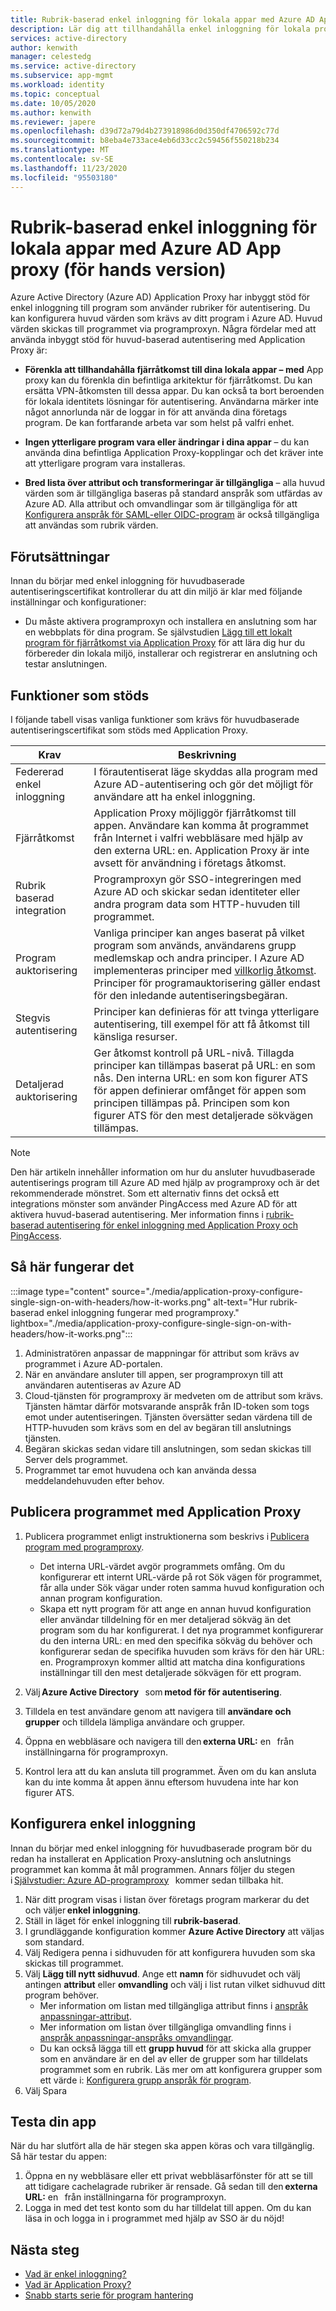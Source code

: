 ```yaml
---
title: Rubrik-baserad enkel inloggning för lokala appar med Azure AD App proxy
description: Lär dig att tillhandahålla enkel inloggning för lokala program som skyddas med huvudbaserad autentisering.
services: active-directory
author: kenwith
manager: celestedg
ms.service: active-directory
ms.subservice: app-mgmt
ms.workload: identity
ms.topic: conceptual
ms.date: 10/05/2020
ms.author: kenwith
ms.reviewer: japere
ms.openlocfilehash: d39d72a79d4b273918986d0d350df4706592c77d
ms.sourcegitcommit: b8eba4e733ace4eb6d33cc2c59456f550218b234
ms.translationtype: MT
ms.contentlocale: sv-SE
ms.lasthandoff: 11/23/2020
ms.locfileid: "95503180"
---
```

# <a name="header-based-single-sign-on-for-on-premises-apps-with-azure-ad-app-proxy-preview"></a>Rubrik-baserad enkel inloggning för lokala appar med Azure AD App proxy (för hands version)

Azure Active Directory (Azure AD) Application Proxy har inbyggt stöd för enkel inloggning till program som använder rubriker för autentisering. Du kan konfigurera huvud värden som krävs av ditt program i Azure AD. Huvud värden skickas till programmet via programproxyn. Några fördelar med att använda inbyggt stöd för huvud-baserad autentisering med Application Proxy är:  

* **Förenkla att tillhandahålla fjärråtkomst till dina lokala appar – med** App proxy kan du förenkla din befintliga arkitektur för fjärråtkomst. Du kan ersätta VPN-åtkomsten till dessa appar. Du kan också ta bort beroenden för lokala identitets lösningar för autentisering. Användarna märker inte något annorlunda när de loggar in för att använda dina företags program. De kan fortfarande arbeta var som helst på valfri enhet.  

* **Ingen ytterligare program vara eller ändringar i dina appar** – du kan använda dina befintliga Application Proxy-kopplingar och det kräver inte att ytterligare program vara installeras.  

* **Bred lista över attribut och transformeringar är tillgängliga** – alla huvud värden som är tillgängliga baseras på standard anspråk som utfärdas av Azure AD. Alla attribut och omvandlingar som är tillgängliga för att [Konfigurera anspråk för SAML-eller OIDC-program](../develop/active-directory-saml-claims-customization.md#attributes) är också tillgängliga att användas som rubrik värden. 

## <a name="pre-requisites"></a>Förutsättningar
Innan du börjar med enkel inloggning för huvudbaserade autentiseringscertifikat kontrollerar du att din miljö är klar med följande inställningar och konfigurationer:
- Du måste aktivera programproxyn och installera en anslutning som har en webbplats för dina program. Se självstudien [Lägg till ett lokalt program för fjärråtkomst via Application Proxy](application-proxy-add-on-premises-application.md#add-an-on-premises-app-to-azure-ad) för att lära dig hur du förbereder din lokala miljö, installerar och registrerar en anslutning och testar anslutningen. 

## <a name="supported-capabilities"></a>Funktioner som stöds

I följande tabell visas vanliga funktioner som krävs för huvudbaserade autentiseringscertifikat som stöds med Application Proxy. 

|Krav   |Beskrivning|
|----------|-----------|
|Federerad enkel inloggning |I förautentiserat läge skyddas alla program med Azure AD-autentisering och gör det möjligt för användare att ha enkel inloggning. |
|Fjärråtkomst |Application Proxy möjliggör fjärråtkomst till appen. Användare kan komma åt programmet från Internet i valfri webbläsare med hjälp av den externa URL: en. Application Proxy är inte avsett för användning i företags åtkomst. |
|Rubrik baserad integration |Programproxyn gör SSO-integreringen med Azure AD och skickar sedan identiteter eller andra program data som HTTP-huvuden till programmet. |
|Program auktorisering |Vanliga principer kan anges baserat på vilket program som används, användarens grupp medlemskap och andra principer. I Azure AD implementeras principer med [villkorlig åtkomst](../conditional-access/overview.md). Principer för programauktorisering gäller endast för den inledande autentiseringsbegäran. |
|Stegvis autentisering |Principer kan definieras för att tvinga ytterligare autentisering, till exempel för att få åtkomst till känsliga resurser. |
|Detaljerad auktorisering |Ger åtkomst kontroll på URL-nivå. Tillagda principer kan tillämpas baserat på URL: en som nås. Den interna URL: en som kon figurer ATS för appen definierar omfånget för appen som principen tillämpas på. Principen som kon figurer ATS för den mest detaljerade sökvägen tillämpas.  |

> [!NOTE] 
> Den här artikeln innehåller information om hur du ansluter huvudbaserade autentiserings program till Azure AD med hjälp av programproxy och är det rekommenderade mönstret. Som ett alternativ finns det också ett integrations mönster som använder PingAccess med Azure AD för att aktivera huvud-baserad autentisering. Mer information finns i [rubrik-baserad autentisering för enkel inloggning med Application Proxy och PingAccess](application-proxy-ping-access-publishing-guide.md).

## <a name="how-it-works"></a>Så här fungerar det

:::image type="content" source="./media/application-proxy-configure-single-sign-on-with-headers/how-it-works.png" alt-text="Hur rubrik-baserad enkel inloggning fungerar med programproxy." lightbox="./media/application-proxy-configure-single-sign-on-with-headers/how-it-works.png":::

1. Administratören anpassar de mappningar för attribut som krävs av programmet i Azure AD-portalen. 
2. När en användare ansluter till appen, ser programproxyn till att användaren autentiseras av Azure AD 
3. Cloud-tjänsten för programproxy är medveten om de attribut som krävs. Tjänsten hämtar därför motsvarande anspråk från ID-token som togs emot under autentiseringen. Tjänsten översätter sedan värdena till de HTTP-huvuden som krävs som en del av begäran till anslutnings tjänsten. 
4. Begäran skickas sedan vidare till anslutningen, som sedan skickas till Server dels programmet. 
5. Programmet tar emot huvudena och kan använda dessa meddelandehuvuden efter behov. 

## <a name="publish-the-application-with-application-proxy"></a>Publicera programmet med Application Proxy

1. Publicera programmet enligt instruktionerna som beskrivs i [Publicera program med programproxy](application-proxy-add-on-premises-application.md#add-an-on-premises-app-to-azure-ad).  
    - Det interna URL-värdet avgör programmets omfång. Om du konfigurerar ett internt URL-värde på rot Sök vägen för programmet, får alla under Sök vägar under roten samma huvud konfiguration och annan program konfiguration. 
    - Skapa ett nytt program för att ange en annan huvud konfiguration eller användar tilldelning för en mer detaljerad sökväg än det program som du har konfigurerat. I det nya programmet konfigurerar du den interna URL: en med den specifika sökväg du behöver och konfigurerar sedan de specifika huvuden som krävs för den här URL: en. Programproxyn kommer alltid att matcha dina konfigurations inställningar till den mest detaljerade sökvägen för ett program. 

2. Välj **Azure Active Directory**   som **metod för för autentisering**. 
3. Tilldela en test användare genom att navigera till **användare och grupper** och tilldela lämpliga användare och grupper. 
4. Öppna en webbläsare och navigera till den **externa URL:** en   från inställningarna för programproxyn. 
5. Kontrol lera att du kan ansluta till programmet. Även om du kan ansluta kan du inte komma åt appen ännu eftersom huvudena inte har kon figurer ATS. 

## <a name="configure-single-sign-on"></a>Konfigurera enkel inloggning 
Innan du börjar med enkel inloggning för huvudbaserade program bör du redan ha installerat en Application Proxy-anslutning och anslutnings programmet kan komma åt mål programmen. Annars följer du stegen i [Självstudier: Azure AD-programproxy](application-proxy-add-on-premises-application.md)   kommer sedan tillbaka hit. 

1. När ditt program visas i listan över företags program markerar du det och väljer **enkel inloggning**. 
2. Ställ in läget för enkel inloggning till **rubrik-baserad**. 
3. I grundläggande konfiguration kommer **Azure Active Directory** att väljas som standard. 
4. Välj Redigera penna i sidhuvuden för att konfigurera huvuden som ska skickas till programmet. 
5. Välj **Lägg till nytt sidhuvud**. Ange ett **namn** för sidhuvudet och välj antingen **attribut** eller **omvandling** och välj i list rutan vilket sidhuvud ditt program behöver.  
    - Mer information om listan med tillgängliga attribut finns i [anspråk anpassningar-attribut](../develop/active-directory-saml-claims-customization.md#attributes). 
    - Mer information om listan över tillgängliga omvandling finns i [anspråk anpassningar-anspråks omvandlingar](../develop/active-directory-saml-claims-customization.md#claim-transformations). 
    - Du kan också lägga till ett **grupp huvud** för att skicka alla grupper som en användare är en del av eller de grupper som har tilldelats programmet som en rubrik. Läs mer om att konfigurera grupper som ett värde i: [Konfigurera grupp anspråk för program](../hybrid/how-to-connect-fed-group-claims.md#add-group-claims-to-tokens-for-saml-applications-using-sso-configuration). 
6. Välj Spara 

## <a name="test-your-app"></a>Testa din app 

När du har slutfört alla de här stegen ska appen köras och vara tillgänglig. Så här testar du appen: 
1. Öppna en ny webbläsare eller ett privat webbläsarfönster för att se till att tidigare cachelagrade rubriker är rensade. Gå sedan till den **externa URL:** en   från inställningarna för programproxyn.
2. Logga in med det test konto som du har tilldelat till appen. Om du kan läsa in och logga in i programmet med hjälp av SSO är du nöjd! 


## <a name="next-steps"></a>Nästa steg

- [Vad är enkel inloggning?](what-is-single-sign-on.md)
- [Vad är Application Proxy?](what-is-application-proxy.md)
- [Snabb starts serie för program hantering](view-applications-portal.md)
